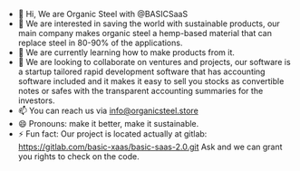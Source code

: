 - 👋 Hi, We are Organic Steel with @BASICSaaS
- 👀 We are interested in saving the world with sustainable products, our main company makes organic steel a hemp-based material that can replace steel in 80-90% of the applications.
- 🌱 We are currently learning how to make products from it.
- 💞️ We are looking to collaborate on ventures and projects, our software is a startup tailored rapid development software that has accounting software included and it makes it easy to sell you stocks as convertible notes or safes with the transparent accounting summaries for the investors.
- 📫 You can reach us via info@organicsteel.store
- 😄 Pronouns: make it better, make it sustainable.
- ⚡ Fun fact: Our project is located actually at gitlab: https://gitlab.com/basic-xaas/basic-saas-2.0.git
Ask and we can grant you rights to check on the code.

<!---
BASICSaaS/BASICSaaS is a ✨ special ✨ repository because its `README.md` (this file) appears on your GitHub profile.
You can click the Preview link to take a look at your changes.
--->
